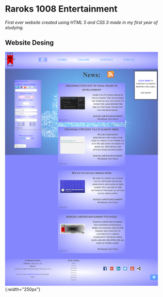 # Raroks 1008 Entertainment

*First ever website created using HTML 5 and CSS 3 made in my first year of studying.*


## Website Desing

![Home Image](git-image/image1.png){:width="250px"}